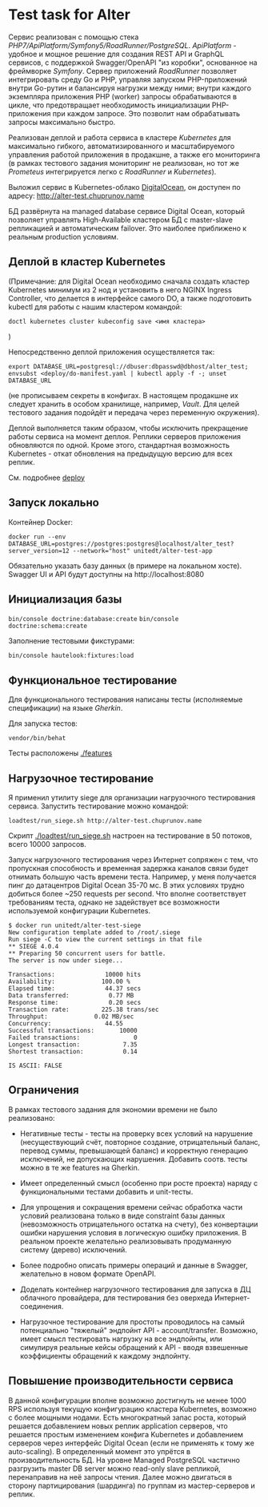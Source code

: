 # Test task for Alter

Сервис реализован с помощью стека *PHP7/ApiPlatform/Symfony5/RoadRunner/PostgreSQL*. *ApiPlatform* - удобное и 
мощное решение для создания REST API и GraphQL сервисов, с поддержкой Swagger/OpenAPI "из коробки", основанное
на фреймворке *Symfony*. Сервер приложений *RoadRunner* позволяет интегрировать среду Go и PHP, управляя запуском
PHP-приложений внутри Go-рутин и балансируя нагрузки между ними; внутри каждого экземпляра приложения PHP 
(worker) запросы обрабатываются в цикле, что предотвращает необходимость инициализации PHP-приложения при 
каждом запросе. Это позволит нам обрабатывать запросы максимально быстро.

Реализован деплой и работа сервиса в кластере *Kubernetes* для максимально гибкого, автоматизированного и масштабируемого
управления работой приложения в продакшне, а также его мониторинга (в рамках тестового задания мониторинг не реализован,
но тот же *Prometeus* интегрируется легко с *RoadRunner* и *Kubernetes*).

Выложил сервис в Kubernetes-облако [DigitalOcean](https://www.digitalocean.com/products/kubernetes/), 
он доступен по адресу: http://alter-test.chuprunov.name

БД развёрнута на managed database сервисе Digital Ocean, который позволяет управлять High-Available кластером БД
с master-slave репликацией и автоматическим failover. Это наиболее приближено к реальным production условиям.

## Деплой в кластер Kubernetes

(Примечание: для Digital Ocean необходимо сначала создать кластер Kubernetes минимум из 2 нод и установить в него 
NGINX Ingress Controller, что делается в интерфейсе самого DO, а также подготовить kubectl для работы с нашим кластером
командой:

`doctl kubernetes cluster kubeconfig save <имя кластера>` 

)

Непосредственно деплой приложения осуществляется так:

`export DATABASE_URL=postgresql://dbuser:dbpasswd@dbhost/alter_test; envsubst <deploy/do-manifest.yaml | kubectl apply -f -; unset DATABASE_URL`

(не прописываем секреты в конфигах. В настоящем продакшне их следует хранить в особом хранилище, например,
*Vault*. Для целей тестового задания подойдёт и передача через переменную окружения).

Деплой выполняется таким образом, чтобы исключить прекращение работы сервиса на момент деплоя. Реплики серверов 
приложения обновляются по одной. Кроме этого, стандартная возможность Kubernetes - откат обновления на предыдущую версию
для всех реплик. 

См. подробнее [deploy](./deploy)

## Запуск локально

Контейнер Docker:

`docker run --env DATABASE_URL=postgres://postgres:postgres@localhost/alter_test?server_version=12 --network="host" unitedt/alter-test-app`

Обязательно указать базу данных (в примере на локальном хосте). Swagger UI и API будут доступны на http://localhost:8080

## Инициализация базы

`bin/console doctrine:database:create`
`bin/console doctrine:schema:create`

Заполнение тестовыми фикстурами:

`bin/console hautelook:fixtures:load`

## Функциональное тестирование

Для функционального тестирования написаны тесты (исполняемые спецификации) на языке *Gherkin*. 

Для запуска тестов:

`vendor/bin/behat`

Тесты расположены [./features](./features)

## Нагрузочное тестирование

Я применил утилиту siege для организации нагрузочного тестирования сервиса. Запустить тестирование можно командой:

`loadtest/run_siege.sh http://alter-test.chuprunov.name`

Скрипт [./loadtest/run_siege.sh](./loadtest/run_siege.sh) настроен на тестирование в 50 потоков, всего 10000 запросов.

Запуск нагрузочного тестирования через Интернет сопряжен с тем, что пропускная способность и временная задержка каналов
связи будет отнимать большую часть времени теста. Например, у меня получается пинг до датацентров Digital Ocean 35-70 мс.
В этих условиях трудно добиться более ~250 requests per second. Что вполне соответствует требованиям теста, однако не 
задействует все возможности используемой конфигурации Kubernetes.

~~~
$ docker run unitedt/alter-test-siege
New configuration template added to /root/.siege
Run siege -C to view the current settings in that file
** SIEGE 4.0.4
** Preparing 50 concurrent users for battle.
The server is now under siege...

Transactions:		       10000 hits
Availability:		      100.00 %
Elapsed time:		       44.37 secs
Data transferred:	        0.77 MB
Response time:		        0.20 secs
Transaction rate:	      225.38 trans/sec
Throughput:		        0.02 MB/sec
Concurrency:		       44.55
Successful transactions:       10000
Failed transactions:	           0
Longest transaction:	        7.35
Shortest transaction:	        0.14
 
IS ASCII: FALSE
~~~


## Ограничения

В рамках тестового задания для экономии времени не было реализовано:

* Негативные тесты - тесты на проверку всех условий на нарушение (несуществующий счёт, повторное создание, отрицательный баланс,
перевод суммы, превышающей баланс) и корректную генерацию исключений, не допускающих нарушения. Добавить соотв. тесты 
можно в те же features на Gherkin.

* Имеет определенный смысл (особенно при росте проекта) наряду с функциональными тестами добавить и unit-тесты.

* Для упрощения и сокращения времени сейчас обработка части условий реализована только в виде constraint базы данных 
(невозможность отрицательного остатка на счету), без конвертации ошибки нарушения условия в логическую ошибку 
приложения. В реальном проекте желательно реализовывать продуманную систему (дерево) исключений.

* Более подробно описать примеры операций и данные в Swagger, желательно в новом формате OpenAPI.

* Доделать контейнер нагрузочного тестирования для запуска в ДЦ облачного провайдера, для тестирования без оверхеда 
Интернет-соединения.

* Нагрузочное тестирование для простоты проводилось на самый потенциально "тяжелый" эндпойнт API - account/transfer. 
Возможно, имеет смысл тестировать нагрузку на все эндпойнты, или симулируя реальные кейсы обращений к API - вводя 
взвешенные коэффициенты обращений к каждому эндпойнту.


## Повышение производительности сервиса

В данной конфигурации вполне возможно достигнуть не менее 1000 RPS используя текущую конфигурацию кластера Kubernetes,
возможно с более мощными нодами. Есть многократный запас роста, который решается добавлением новых реплик application 
серверов, что решается простым изменением конфига Kubernetes и добавлением серверов через интерфейс Digital Ocean (если 
не применять к тому же auto-scaling). В определенный момент это упрётся в производительность БД. На уровне 
Managed PostgreSQL частично разгрузить master DB server можно read-only slave репликой, перенаправив на неё запросы 
чтения. Далее можно двигаться в сторону партицирования (шардинга) по группам из мастер-серверов и реплик.